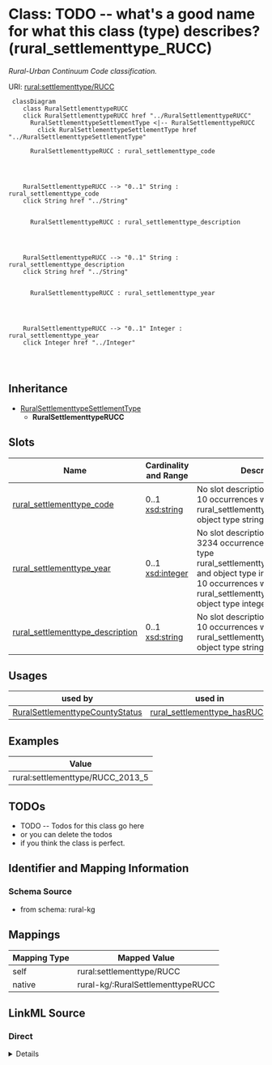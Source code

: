 

# Class: TODO -- what's a good name for what this class (type) describes? (rural_settlementtype_RUCC)


_Rural-Urban Continuum Code classification._





URI: [rural:settlementtype/RUCC](http://sail.ua.edu/ruralkg/settlementtype/RUCC)






```mermaid
 classDiagram
    class RuralSettlementtypeRUCC
    click RuralSettlementtypeRUCC href "../RuralSettlementtypeRUCC"
      RuralSettlementtypeSettlementType <|-- RuralSettlementtypeRUCC
        click RuralSettlementtypeSettlementType href "../RuralSettlementtypeSettlementType"
      
      RuralSettlementtypeRUCC : rural_settlementtype_code
        
          
    
    
    RuralSettlementtypeRUCC --> "0..1" String : rural_settlementtype_code
    click String href "../String"

        
      RuralSettlementtypeRUCC : rural_settlementtype_description
        
          
    
    
    RuralSettlementtypeRUCC --> "0..1" String : rural_settlementtype_description
    click String href "../String"

        
      RuralSettlementtypeRUCC : rural_settlementtype_year
        
          
    
    
    RuralSettlementtypeRUCC --> "0..1" Integer : rural_settlementtype_year
    click Integer href "../Integer"

        
      
```





## Inheritance
* [RuralSettlementtypeSettlementType](../classes/RuralSettlementtypeSettlementType.md)
    * **RuralSettlementtypeRUCC**



## Slots

| Name | Cardinality and Range | Description | Inheritance |
| ---  | --- | --- | --- |
| [rural_settlementtype_code](../slots/rural_settlementtype_code.md) | 0..1 <br/> [xsd:string](http://www.w3.org/2001/XMLSchema#string) | No slot description provided <br/> 10 occurrences with subject type rural_settlementtype_RUCC and object type string. | direct |
| [rural_settlementtype_year](../slots/rural_settlementtype_year.md) | 0..1 <br/> [xsd:integer](http://www.w3.org/2001/XMLSchema#integer) | No slot description provided <br/> 3234 occurrences with subject type rural_settlementtype_CountyStatus and object type integer.<br/>10 occurrences with subject type rural_settlementtype_RUCC and object type integer. | direct |
| [rural_settlementtype_description](../slots/rural_settlementtype_description.md) | 0..1 <br/> [xsd:string](http://www.w3.org/2001/XMLSchema#string) | No slot description provided <br/> 10 occurrences with subject type rural_settlementtype_RUCC and object type string. | direct |





## Usages

| used by | used in | type | used |
| ---  | --- | --- | --- |
| [RuralSettlementtypeCountyStatus](../classes/RuralSettlementtypeCountyStatus.md) | [rural_settlementtype_hasRUCC](../slots/rural_settlementtype_hasRUCC.md) | range | [RuralSettlementtypeRUCC](../classes/RuralSettlementtypeRUCC.md) |







## Examples

| Value |
| --- |
| rural:settlementtype/RUCC_2013_5 |


## TODOs

* TODO -- Todos for this class go here
* or you can delete the todos
* if you think the class is perfect.

## Identifier and Mapping Information







### Schema Source


* from schema: rural-kg




## Mappings

| Mapping Type | Mapped Value |
| ---  | ---  |
| self | rural:settlementtype/RUCC |
| native | rural-kg/:RuralSettlementtypeRUCC |







## LinkML Source

<!-- TODO: investigate https://stackoverflow.com/questions/37606292/how-to-create-tabbed-code-blocks-in-mkdocs-or-sphinx -->

### Direct

<details>
```yaml
name: rural_settlementtype_RUCC
description: Rural-Urban Continuum Code classification.
title: TODO -- what's a good name for what this class (type) describes?
todos:
- TODO -- Todos for this class go here
- or you can delete the todos
- if you think the class is perfect.
notes:
- There are 10 instances of this class.
examples:
- value: rural:settlementtype/RUCC_2013_5
from_schema: rural-kg
rank: 1000
is_a: rural_settlementtype_SettlementType
slots:
- rural_settlementtype_code
- rural_settlementtype_year
- rural_settlementtype_description
class_uri: rural:settlementtype/RUCC

```
</details>

### Induced

<details>
```yaml
name: rural_settlementtype_RUCC
description: Rural-Urban Continuum Code classification.
title: TODO -- what's a good name for what this class (type) describes?
todos:
- TODO -- Todos for this class go here
- or you can delete the todos
- if you think the class is perfect.
notes:
- There are 10 instances of this class.
examples:
- value: rural:settlementtype/RUCC_2013_5
from_schema: rural-kg
rank: 1000
is_a: rural_settlementtype_SettlementType
attributes:
  rural_settlementtype_code:
    name: rural_settlementtype_code
    description: No slot description provided
    todos:
    - TODO -- Todos for this slot go here
    - or you can delete the todos
    - if you think the class is perfect.
    comments:
    - 10 occurrences with subject type rural_settlementtype_RUCC and object type string.
    examples:
    - value: rural:settlementtype/RUCC_2013_9 rural:settlementtype/code 9
    from_schema: rural-kg
    rank: 1000
    slot_uri: rural:settlementtype/code
    alias: rural_settlementtype_code
    owner: rural_settlementtype_RUCC
    domain_of:
    - rural_settlementtype_RUCC
    range: string
  rural_settlementtype_year:
    name: rural_settlementtype_year
    description: No slot description provided
    todos:
    - TODO -- Todos for this slot go here
    - or you can delete the todos
    - if you think the class is perfect.
    comments:
    - 3234 occurrences with subject type rural_settlementtype_CountyStatus and object
      type integer.
    - 10 occurrences with subject type rural_settlementtype_RUCC and object type integer.
    examples:
    - value: rural:settlementtype/CountyStatus_46019_2013 rural:settlementtype/year
        2013
    - value: rural:settlementtype/RUCC_2013_5 rural:settlementtype/year 2013
    from_schema: rural-kg
    rank: 1000
    slot_uri: rural:settlementtype/year
    alias: rural_settlementtype_year
    owner: rural_settlementtype_RUCC
    domain_of:
    - rural_settlementtype_CountyStatus
    - rural_settlementtype_RUCC
    range: integer
  rural_settlementtype_description:
    name: rural_settlementtype_description
    description: No slot description provided
    todos:
    - TODO -- Todos for this slot go here
    - or you can delete the todos
    - if you think the class is perfect.
    comments:
    - 10 occurrences with subject type rural_settlementtype_RUCC and object type string.
    examples:
    - value: rural:settlementtype/RUCC_2013_9 rural:settlementtype/description Nonmetro
        - Completely rural or less than 2,500 urban population, not adjacent to a
        metro area
    from_schema: rural-kg
    rank: 1000
    slot_uri: rural:settlementtype/description
    alias: rural_settlementtype_description
    owner: rural_settlementtype_RUCC
    domain_of:
    - rural_settlementtype_RUCC
    range: string
class_uri: rural:settlementtype/RUCC

```
</details>